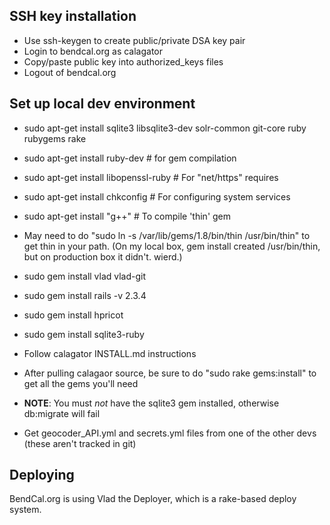 ## SSH key installation
  * Use ssh-keygen to create public/private DSA key pair
  * Login to bendcal.org as calagator
  * Copy/paste public key into authorized\_keys files
  * Logout of bendcal.org

## Set up local dev environment

  * sudo apt-get install sqlite3 libsqlite3-dev solr-common git-core ruby rubygems rake
  * sudo apt-get install ruby-dev # for gem compilation
  * sudo apt-get install libopenssl-ruby # For "net/https" requires
  * sudo apt-get install chkconfig # For configuring system services
  * sudo apt-get install "g++" # To compile 'thin' gem
  * May need to do "sudo ln -s /var/lib/gems/1.8/bin/thin /usr/bin/thin" to get thin in your path. (On my local box, gem install created /usr/bin/thin, but on production box it didn't. wierd.)
  * sudo gem install vlad vlad-git
  * sudo gem install rails -v 2.3.4
  * sudo gem install hpricot
  * sudo gem install sqlite3-ruby

  * Follow calagator INSTALL.md instructions

  * After pulling calagaor source, be sure to do "sudo rake gems:install" to get all the gems you'll need

  * __NOTE__: You must *not* have the sqlite3 gem installed, otherwise db:migrate will fail

  * Get geocoder\_API.yml and secrets.yml files from one of the other devs (these aren't tracked in git)

## Deploying

BendCal.org is using Vlad the Deployer, which is a rake-based deploy system. 
